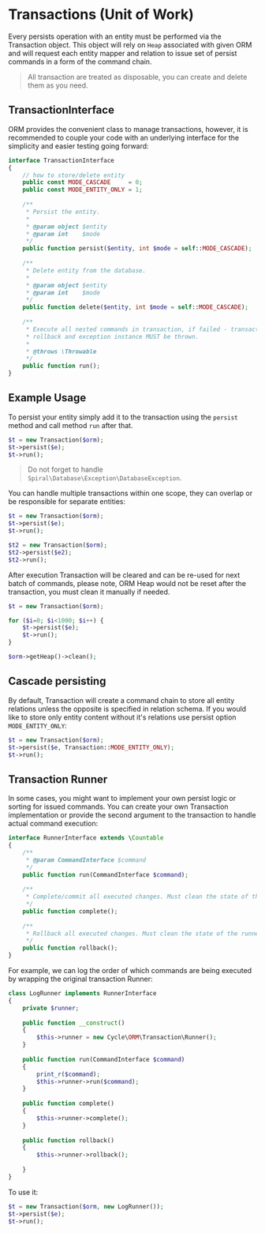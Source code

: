 # Transactions (Unit of Work)
Every persists operation with an entity must be performed via the Transaction object. This object will rely on `Heap` associated with given ORM
and will request each entity mapper and relation to issue set of persist commands in a form of the command chain.

> All transaction are treated as disposable, you can create and delete them as you need.

## TransactionInterface
ORM provides the convenient class to manage transactions, however, it is recommended to couple your code with an underlying interface for 
the simplicity and easier testing going forward:

```php
interface TransactionInterface
{
    // how to store/delete entity
    public const MODE_CASCADE     = 0;
    public const MODE_ENTITY_ONLY = 1;
    
    /**
     * Persist the entity.
     *
     * @param object $entity
     * @param int    $mode
     */
    public function persist($entity, int $mode = self::MODE_CASCADE);
    
    /**
     * Delete entity from the database.
     *
     * @param object $entity
     * @param int    $mode
     */
    public function delete($entity, int $mode = self::MODE_CASCADE);
    
    /**
     * Execute all nested commands in transaction, if failed - transaction MUST automatically
     * rollback and exception instance MUST be thrown.
     *
     * @throws \Throwable
     */
    public function run();
}
```

## Example Usage
To persist your entity simply add it to the transaction using the `persist` method and call method `run` after that.

```php
$t = new Transaction($orm);
$t->persist($e);
$t->run();
```

> Do not forget to handle `Spiral\Database\Exception\DatabaseException`.

You can handle multiple transactions within one scope, they can overlap or be responsible for separate entities:

```php
$t = new Transaction($orm);
$t->persist($e);
$t->run();

$t2 = new Transaction($orm);
$t2->persist($e2);
$t2->run();
```

After execution Transaction will be cleared and can be re-used for next batch of commands, please note, ORM Heap would not be reset 
after the transaction, you must clean it manually if needed.

```php
$t = new Transaction($orm);

for ($i=0; $i<1000; $i++) {
    $t->persist($e);
    $t->run();
}

$orm->getHeap()->clean();
```

## Cascade persisting
By default, Transaction will create a command chain to store all entity relations unless the opposite is specified in relation schema.
If you would like to store only entity content without it's relations use persist option `MODE_ENTITY_ONLY`:

```php
$t = new Transaction($orm);
$t->persist($e, Transaction::MODE_ENTITY_ONLY);
$t->run();
```

## Transaction Runner
In some cases, you might want to implement your own persist logic or sorting for issued commands. You can create your own
Transaction implementation or provide the second argument to the transaction to handle actual command execution:

```php
interface RunnerInterface extends \Countable
{
    /**
     * @param CommandInterface $command
     */
    public function run(CommandInterface $command);
    
    /**
     * Complete/commit all executed changes. Must clean the state of the runner.
     */
    public function complete();
    
    /**
     * Rollback all executed changes. Must clean the state of the runner.
     */
    public function rollback();
}
```

For example, we can log the order of which commands are being executed by wrapping the original transaction Runner:

```php
class LogRunner implements RunnerInterface
{
    private $runner;
    
    public function __construct()
    {
        $this->runner = new Cycle\ORM\Transaction\Runner();
    }
  
    public function run(CommandInterface $command)
    {
        print_r($command);
        $this->runner->run($command);
    }
    
    public function complete()
    {
        $this->runner->complete();
    }
    
    public function rollback()
    {
        $this->runner->rollback();
    
    }
}
```

To use it:

```php
$t = new Transaction($orm, new LogRunner());
$t->persist($e);
$t->run();
```

